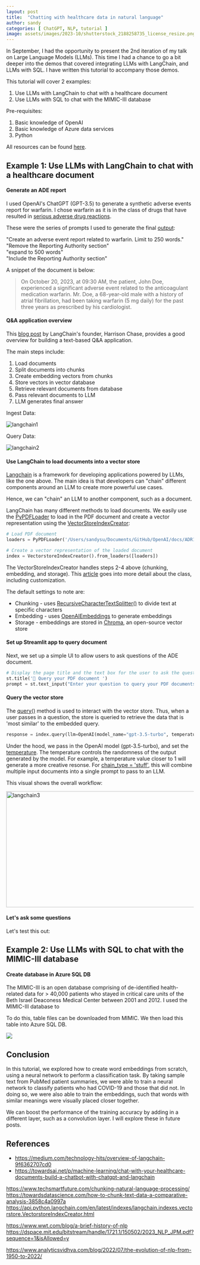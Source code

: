 ```yaml
---
layout: post
title:  "Chatting with healthcare data in natural language"
author: sandy
categories: [ ChatGPT, NLP, tutorial ]
image: assets/images/2023-10/shutterstock_2188258735_license_resize.png
---
```

In September, I had the opportunity to present the 2nd iteration of my talk on Large Language Models (LLMs).  This time I had a chance to go a bit deeper into the demos that covered integrating LLMs with LangChain, and LLMs with SQL.  I have written this tutorial to accompany those demos.    

This tutorial will cover 2 examples:

1) Use LLMs with LangChain to chat with a healthcare document  
2) Use LLMs with SQL to chat with the MIMIC-III database

Pre-requisites:
1. Basic knowledge of OpenAI
2. Basic knowledge of Azure data services
3. Python

All resources can be found [here](https://github.com/slsu0424/pmc-patients).

## Example 1: Use LLMs with LangChain to chat with a healthcare document 

#### Generate an ADE report

I used OpenAI's ChatGPT (GPT-3.5) to generate a synthetic adverse events report for warfarin.  I chose warfarin as it is in the class of drugs that have resulted in [serious adverse drug reactions](https://www.ncbi.nlm.nih.gov/books/NBK519025/).

These were the series of prompts I used to generate the final [output]():

"Create an adverse event report related to warfarin.  Limit to 250 words."  
"Remove the Reporting Authority section"  
"expand to 500 words"  
"Include the Reporting Authority section"  

A snippet of the document is below:

>On October 20, 2023, at 09:30 AM, the patient, John Doe, experienced a significant adverse event related to the anticoagulant medication warfarin. Mr. Doe, a 68-year-old male with a history of atrial fibrillation, had been taking warfarin (5 mg daily) for the past three years as prescribed by his cardiologist.

#### Q&A application overview

This [blog post](https://github.com/hwchase17/chat-your-data/blob/master/blogpost.md) by LangChain's founder, Harrison Chase, provides a good overview for building a text-based Q&A application.  

The main steps include:

1. Load documents
2. Split documents into chunks
3. Create embedding vectors from chunks
4. Store vectors in vector database
5. Retrieve relevant documents from database
6. Pass relevant documents to LLM
7. LLM generates final answer

Ingest Data:

![langchain1](/assets/images/2023-10/langchain1.png)

Query Data:

![langchain2](/assets/images/2023-10/langchain2.png)


#### Use LangChain to load documents into a vector store
[Langchain](https://docs.langchain.com/docs/) is a framework for developing applications powered by LLMs, like the one above.  The main idea is that developers can "chain" different components around an LLM to create more powerful use cases.  

Hence, we can "chain" an LLM to another component, such as a document.

LangChain has many different methods to load documents.  We easily use the [PyPDFLoader](https://python.langchain.com/docs/modules/data_connection/document_loaders/pdf) to load in the PDF document and create a vector representation using the [VectorStoreIndexCreator](https://api.python.langchain.com/en/latest/indexes/langchain.indexes.vectorstore.VectorstoreIndexCreator.html):

```python
# Load PDF document
loaders = PyPDFLoader('/Users/sandysu/Documents/GitHub/OpenAI/docs/ADR11.pdf')

# Create a vector representation of the loaded document
index = VectorstoreIndexCreator().from_loaders([loaders])
```

The VectorStoreIndexCreator handles steps 2-4 above (chunking, embedding, and storage).  This [article](https://medium.com/@kbdhunga/enhancing-conversational-ai-the-power-of-langchains-question-answer-framework-4974e1cab3cf) goes into more detail about the class, including customization.  

The default settings to note are: 

- Chunking - uses [RecursiveCharacterTextSplitter()](https://api.python.langchain.com/en/latest/text_splitter/langchain.text_splitter.RecursiveCharacterTextSplitter.html) to divide text at specific characters
- Embedding - uses [OpenAIEmbeddings](https://api.python.langchain.com/en/latest/embeddings/langchain.embeddings.openai.OpenAIEmbeddings.html) to generate embeddings
- Storage - embeddings are stored in [Chroma](https://www.trychroma.com/), an open-source vector store 

#### Set up Streamlit app to query document
Next, we set up a simple UI to allow users to ask questions of the ADE document.  

```python
# Display the page title and the text box for the user to ask the question
st.title('🦜 Query your PDF document ')
prompt = st.text_input("Enter your question to query your PDF documents")
```

#### Query the vector store
The [query()](https://api.python.langchain.com/en/latest/_modules/langchain/indexes/vectorstore.html#VectorStoreIndexWrapper.query) method is used to interact with the vector store.  Thus, when a user passes in a question, the store is queried to retrieve the data that is 'most similar' to the embedded query.

```python
response = index.query(llm=OpenAI(model_name="gpt-3.5-turbo", temperature=0.2), question = prompt, chain_type = 'stuff')
```

Under the hood, we pass in the OpenAI model (gpt-3.5-turbo), and set the [temperature](https://platform.openai.com/docs/guides/gpt/how-should-i-set-the-temperature-parameter).  The temperature controls the randomness of the output generated by the model.  For example, a temperature value closer to 1 will generate a more creative resonse.  For [chain_type = 'stuff'](https://python.langchain.com/docs/modules/chains/document/stuff), this will combine multiple input documents into a single prompt to pass to an LLM.

This visual shows the overall workflow:

<a href="https://python.langchain.com/docs/modules/data_connection/vectorstores/#:~:text=One%20of%20the%20most%20common%20ways%20to%20store,that%20are%20%27most%20similar%27%20to%20the%20embedded%20query">
  <img src="/assets/images/2023-10/langchain3.png" alt="langchain3" width="750" height="311">
</a>


#### Let's ask some questions
Let's test this out:



## Example 2: Use LLMs with SQL to chat with the MIMIC-III database

#### Create database in Azure SQL DB
The MIMIC-III is an open database comprising of de-identified health-related data for > 40,000 patients who stayed in critical care units of the Beth Israel Deaconess Medical Center between 2001 and 2012.  I used the MIMIC-III database to  

To do this, table files can be downloaded from MIMIC.  We then load this table into Azure SQL DB.

![](/assets/images/2023-09/output2.png)

## Conclusion

In this tutorial, we explored how to create word embeddings from scratch, using a neural network to perform a classification task.  By taking sample text from PubMed patient summaries, we were able to train a neural network to classify patients who had COVID-19 and those that did not.  In doing so, we were also able to train the embeddings, such that words with similar meanings were visually placed closer together.  

We can boost the performance of the training accuracy by adding in a different layer, such as a convolution layer.  I will explore these in future posts.


## References
+ <https://medium.com/technology-hits/overview-of-langchain-9f6362707cd0>
+ <https://towardsai.net/p/machine-learning/chat-with-your-healthcare-documents-build-a-chatbot-with-chatgpt-and-langchain>

https://www.techsmartfuture.com/chunking-natural-language-processing/
https://towardsdatascience.com/how-to-chunk-text-data-a-comparative-analysis-3858c4a0997a
https://api.python.langchain.com/en/latest/indexes/langchain.indexes.vectorstore.VectorstoreIndexCreator.html

https://www.wwt.com/blog/a-brief-history-of-nlp
https://dspace.mit.edu/bitstream/handle/1721.1/150502/2023_NLP_JPM.pdf?sequence=1&isAllowed=y

https://www.analyticsvidhya.com/blog/2022/07/the-evolution-of-nlp-from-1950-to-2022/